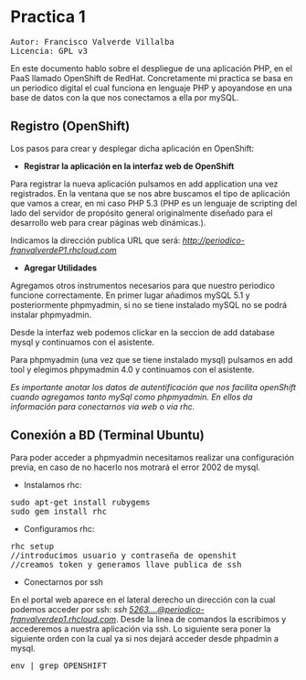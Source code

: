 Practica 1
==========
<pre>
Autor: Francisco Valverde Villalba
Licencia: GPL v3
</pre>
En este documento hablo sobre el despliegue de una aplicación PHP, en el PaaS llamado OpenShift de RedHat. Concretamente mi practica se basa en un periodico digital el cual funciona en lenguaje PHP y apoyandose en una base de datos con la que nos conectamos a ella por mySQL.

Registro (OpenShift)
--------------------
Los pasos para crear y desplegar dicha aplicación en OpenShift:

* <strong>Registrar la aplicación en la interfaz web de OpenShift</strong>

Para registrar la nueva aplicación pulsamos en add application una vez registrados. En la ventana que se nos abre buscamos el tipo de aplicación que vamos a crear, en mi caso PHP 5.3 (PHP es un lenguaje de scripting del lado del servidor de propósito general originalmente diseñado para el desarrollo web para crear páginas web dinámicas.).

Indicamos la dirección publica URL que será: <i>http://periodico-franvalverdeP1.rhcloud.com</i>

* <strong>Agregar Utilidades</strong>

Agregamos otros instrumentos necesarios para que nuestro periodico funcione correctamente. En primer lugar añadimos mySQL 5.1 y posteriormente phpmyadmin, si no se tiene instalado mySQL no se podrá instalar phpmyadmin.

Desde la interfaz web podemos clickar en la seccion de add database mysql y continuamos con el asistente.

Para phpmyadmin (una vez que se tiene instalado mysql) pulsamos en add tool y elegimos phpymadmin 4.0 y continuamos con el asistente.

<i> Es importante anotar los datos de autentificación que nos facilita openShift cuando agregamos tanto mySql como phpmyadmin. En ellos da información para conectarnos via web o via rhc.</i>


Conexión a BD (Terminal Ubuntu)
-------------------------------

Para poder acceder a phpmyadmin necesitamos realizar una configuración previa, en caso de no hacerlo nos motrará el error 2002 de mysql.

* Instalamos rhc:
<pre>
sudo apt-get install rubygems
sudo gem install rhc
</pre>
* Configuramos rhc:
<pre>
rhc setup
//introducimos usuario y contraseña de openshit
//creamos token y generamos llave publica de ssh
</pre>

* Conectarnos por ssh

En el portal web aparece en el lateral derecho un dirección con la cual podemos acceder por ssh: <i>ssh 5263....@periodico-franvalverdep1.rhcloud.com</i>. 
Desde la linea de comandos la escribimos y accederemos a nuestra aplicación via ssh. Lo siguiente sera poner la siguiente orden con la cual ya si nos dejará acceder desde phpadmin a mysql.
<pre>
env | grep OPENSHIFT
</pre>
